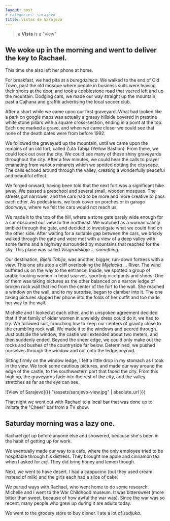 ```yaml
---
layout: post
# categories: sarajevo
title: Vistas de Sarajevo
---
```

> a **Vista** is a "view"

## We woke up in the morning and went to deliver the key to Rachael. 
This time she also left her phone at home.

For breakfast, we had pita at a *buregdzinica*. We walked to the end of Old Town,
past the old mosque where people in business suits were leaving their
shoes at the door, and took a cobblestone road that veered left and up the 
mountain. Dodging cars, we made our way straight up the mountain, past a
Cajhana and graffiti advertising the local soccer club. 

After a short while we came upon our first graveyard. What had looked like a
park on google maps was actually a grassy hillside covered in prestine 
white stone pillars with a square cross-section, ending in a point at the top. 
Each one marked a grave, and when we came closer we could see that none of the 
death dates were from before 1992. 

We followed the graveyard up the mountain, until we came upon the remains
of an old fort, called Zuta Tabija (Yellow Bastion). From there, we could
look out over the city. We could see many of these shiny graveyards throughout
the city. After a few minutes, we could hear the calls to prayer emanating
from various minarets which we spotted dotting the cityscape. The calls
echoed around through the valley, creating a wonderfully peaceful and beautiful
effect.

We forged onward, having been told that the next fort was a significant hike
away. We passed a preschool and several small, wooden mosques. The streets
got narrower, and the cars had to be more and more creative to pass each other.
As pedestrians, we took cover on porches or in garage doorways, where we felt
the cars would not reach us.

We made it to the top of the hill, where a stone gate barely wide enough for 
a car obscured our view to the northeast. We watched as a woman calmly ambled
through the gate, and decided to investigate what we could find on the other
side. After waiting for a suitable gap between the cars, we briskly walked
through the gate and were met with a view of a deep valley with some farms and 
a highway surrounded by mountains that reached for the sky. This place was 
called *Visigradskaja &#x2026; something*.

Our destination, *Bijela Tabija*, was another, bigger, run-down fortress with
a view. This one sits atop a cliff overlooking the *Mijelacka &#x2026;* River. The
wind buffeted us on the way to the entrance. Inside, we spotted a group of
arabic-looking women in head scarves, sporting nice pants and shoes. One of 
them was taking pictures as the other balanced on a narrow ledge of broken rock
wall that led from the center of the fort to the wall. She reached a window on
the wall, and to my surprise, began to clamber into it. The one taking pictures
slipped her phone into the folds of her outfit and too made her way to the wall.

Michelle and I looked at each other, and in unspoken agreement decided that if
that family of older women in unwieldy dress could do it, we had to try. We
followed suit, crouching low to keep our centers of gravity close to the
crumbling rock wall. We made it to the windows and peered through. Just outside
the window, the castle wall extended about two meters, and then suddenly ended.
Beyond the sheer edge, we could only make out the rocks and bushes of the 
countryside far below. Determined, we pushed ourselves through the window and
out onto the ledge beyond.

Sitting firmly on the window ledge, I felt a little drop in my stomach as I took
in the view. We took some cautious pictures, and made our way around the edge
of the castle, to the southwestern part that faced the city. From this high up,
the graveyards fade into the rest of the city, and the valley stretches as far
as the eye can see.

![View of Sarajevo]({{ "/assets/sarajevo-view.jpg" | absolute_url }})

That night we went out with Rachael to a local bar that was done up to imitate
the "Cheer" bar from a TV show. 

## Saturday morning was a lazy one.
Rachael got up before anyone else and showered, because she's been in the habit 
of getting up for work.

We eventually made our way to a cafe, where the only employee tried
to be hospitable through his distress. They brought me apple and 
cinnamon tea when I asked for *caj*. They did bring honey and lemon though.

Next, we went to have desert. I had a cappucino (but they used cream instead
of milk) and the girls each had a slice of cake.

We parted ways with Rachael, who went home to do some research. Michelle and
I went to the War Childhood museum. It was bittersweet (more bitter than
sweet, because of how awful the war was). Since the war was so recent,
many people who grew up during it are adults today. 

We went to the grocery store to buy dinner. I ate a lot of *sudjuka*.

